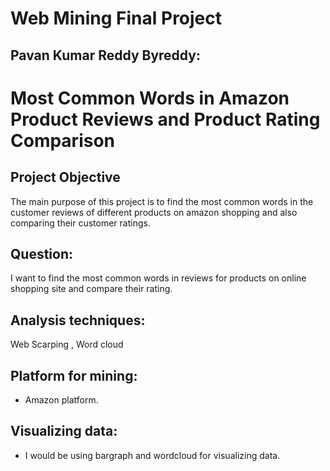 # Web Mining Final Project

## Pavan Kumar Reddy Byreddy:

# Most Common Words in Amazon Product Reviews and Product Rating Comparison


## Project Objective

The main purpose of this project is to find the most common words in the customer reviews of different products on amazon shopping and also comparing their customer ratings.

## Question:
I want to find the most common words in reviews for products on online shopping site and compare their rating.

## Analysis techniques:
Web Scarping , Word cloud

## Platform for mining:
- Amazon platform.


## Visualizing data:
- I would be using bargraph and wordcloud for visualizing data.


